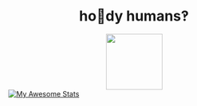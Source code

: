 <div align="center">
   <h1>ho🖖dy humans‽</h1>
   <img src="https://media.giphy.com/media/WUlplcMpOCEmTGBtBW/giphy.gif" width="113">
</div>

<div style="display: flex; flex-direction: row;">
   <a href="https://awesome-github-stats.azurewebsites.net/user-stats/stonkol?cardType=level&theme=github&preferLogin=false&Ring=416CDD&Border=FFFFFF" style="margin-right: 10px;">
    <img src="https://awesome-github-stats.azurewebsites.net/user-stats/stonkol?cardType=level&theme=github&preferLogin=false&Ring=416CDD&Border=FFFFFF" alt="My Awesome Stats" />
  </a>
   
 <!--<a href="https://github.com/anuraghazra/github-readme-stats">
    <img src="https://github-readme-stats.vercel.app/api/top-langs/?username=anuraghazra&layout=donut" alt="Top Langs" />
  </a>-->

 <!--<a href="https://github.com/anuraghazra/github-readme-stats">
    <img src="https://github-readme-stats.vercel.app/api/top-langs/?username=stonkol&layout=donut" alt="Top Langs" />
  </a>-->

  <!-- <a href="https://github-contribution-stats.vercel.app/api/?username=stonkol">
    <img src="https://github-contribution-stats.vercel.app/api/?username=stonkol" alt="Github Contribution Stats" width="330px" height="240px" />
  </a> -->

</div>
